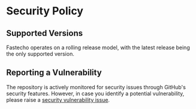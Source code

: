 # Security Policy

## Supported Versions

Fastecho operates on a rolling release model, with the latest release being the only supported version.

## Reporting a Vulnerability

The repository is actively monitored for security issues through GitHub's security features.
However, in case you identify a potential vulnerability, please raise a [security vulnerability issue](https://github.com/ingka-group/fastecho/issues/new?assignees=&labels=security%2C+vulnerability&projects=&template=security-vulnerability.md&title=%5BSECURITY%5D+Brief+description+of+the+vulnerability).
